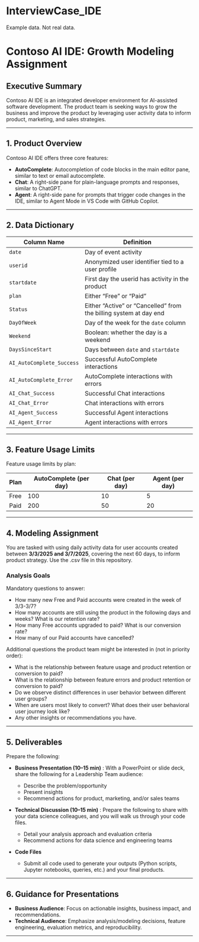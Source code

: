 # InterviewCase_IDE
Example data. Not real data.

# Contoso AI IDE: Growth Modeling Assignment

## Executive Summary

Contoso AI IDE is an integrated developer environment for AI-assisted software development. The product team is seeking ways to grow the business and improve the product by leveraging user activity data to inform product, marketing, and sales strategies.

---

## 1. Product Overview

Contoso AI IDE offers three core features:

- **AutoComplete**: Autocompletion of code blocks in the main editor pane, similar to text or email autocomplete.
- **Chat**: A right-side pane for plain-language prompts and responses, similar to ChatGPT.
- **Agent**: A right-side pane for prompts that trigger code changes in the IDE, similar to Agent Mode in VS Code with GitHub Copilot.

---

## 2. Data Dictionary

| Column Name                | Definition                                                        |
|----------------------------|-------------------------------------------------------------------|
| `date`                     | Day of event activity                                             |
| `userid`                   | Anonymized user identifier tied to a user profile                 |
| `startdate`                | First day the userid has activity in the product                  |
| `plan`                     | Either “Free” or “Paid”                                           |
| `Status`                   | Either “Active” or “Cancelled” from the billing system at day end |
| `DayOfWeek`                | Day of the week for the `date` column                             |
| `Weekend`                  | Boolean: whether the day is a weekend                             |
| `DaysSinceStart`           | Days between `date` and `startdate`                               |
| `AI_AutoComplete_Success`  | Successful AutoComplete interactions                              |
| `AI_AutoComplete_Error`    | AutoComplete interactions with errors                             |
| `AI_Chat_Success`          | Successful Chat interactions                                      |
| `AI_Chat_Error`            | Chat interactions with errors                                     |
| `AI_Agent_Success`         | Successful Agent interactions                                     |
| `AI_Agent_Error`           | Agent interactions with errors                                    |

---

## 3. Feature Usage Limits

Feature usage limits by plan:

| Plan   | AutoComplete (per day) | Chat (per day) | Agent (per day) |
|--------|------------------------|----------------|-----------------|
| Free   | 100                    | 10             | 5               |
| Paid   | 200                    | 50             | 20              |

---

## 4. Modeling Assignment

You are tasked with using daily activity data for user accounts created between **3/3/2025 and 3/7/2025**, covering the next 60 days, to inform product strategy. Use the .csv file in this repository.

### Analysis Goals
Mandatory questions to answer: 
- How many new Free and Paid accounts were created in the week of 3/3-3/7?
- How many accounts are still using the product in the following days and weeks? What is our retention rate?
- How many Free accounts upgraded to paid? What is our conversion rate?
- How many of our Paid accounts have cancelled?

Additional questions the product team might be interested in (not in priority order):
- What is the relationship between feature usage and product retention or conversion to paid?
- What is the relationship between feature errors and product retention or conversion to paid?
- Do we observe distinct differences in user behavior between different user groups?
- When are users most likely to convert? What does their user behavioral user journey look like?
- Any other insights or recommendations you have.

---

## 5. Deliverables

Prepare the following:

- **Business Presentation (10–15 min)** : With a PowerPoint or slide deck, share the following for a Leadership Team audience: 
  - Describe the problem/opportunity
  - Present insights
  - Recommend actions for product, marketing, and/or sales teams

- **Technical Discussion (10–15 min)** : Prepare the following to share with your data science colleagues, and you will walk us through your code files.
  - Detail your analysis approach and evaluation criteria
  - Recommend actions for data science and engineering teams

- **Code Files**
  - Submit all code used to generate your outputs (Python scripts, Jupyter notebooks, queries, etc.) and your final products.

---

## 6. Guidance for Presentations

- **Business Audience**: Focus on actionable insights, business impact, and recommendations.
- **Technical Audience**: Emphasize analysis/modeling decisions, feature engineering, evaluation metrics, and reproducibility.

---
